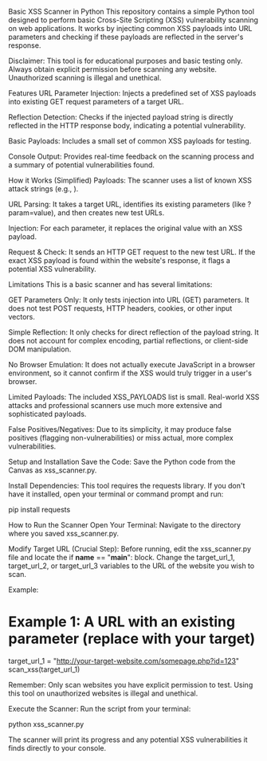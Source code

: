 Basic XSS Scanner in Python
This repository contains a simple Python tool designed to perform basic Cross-Site Scripting (XSS) vulnerability scanning on web applications. It works by injecting common XSS payloads into URL parameters and checking if these payloads are reflected in the server's response.

Disclaimer: This tool is for educational purposes and basic testing only. Always obtain explicit permission before scanning any website. Unauthorized scanning is illegal and unethical.

Features
URL Parameter Injection: Injects a predefined set of XSS payloads into existing GET request parameters of a target URL.

Reflection Detection: Checks if the injected payload string is directly reflected in the HTTP response body, indicating a potential vulnerability.

Basic Payloads: Includes a small set of common XSS payloads for testing.

Console Output: Provides real-time feedback on the scanning process and a summary of potential vulnerabilities found.

How it Works (Simplified)
Payloads: The scanner uses a list of known XSS attack strings (e.g., <script>alert('XSS');</script>).

URL Parsing: It takes a target URL, identifies its existing parameters (like ?param=value), and then creates new test URLs.

Injection: For each parameter, it replaces the original value with an XSS payload.

Request & Check: It sends an HTTP GET request to the new test URL. If the exact XSS payload is found within the website's response, it flags a potential XSS vulnerability.

Limitations
This is a basic scanner and has several limitations:

GET Parameters Only: It only tests injection into URL (GET) parameters. It does not test POST requests, HTTP headers, cookies, or other input vectors.

Simple Reflection: It only checks for direct reflection of the payload string. It does not account for complex encoding, partial reflections, or client-side DOM manipulation.

No Browser Emulation: It does not actually execute JavaScript in a browser environment, so it cannot confirm if the XSS would truly trigger in a user's browser.

Limited Payloads: The included XSS_PAYLOADS list is small. Real-world XSS attacks and professional scanners use much more extensive and sophisticated payloads.

False Positives/Negatives: Due to its simplicity, it may produce false positives (flagging non-vulnerabilities) or miss actual, more complex vulnerabilities.

Setup and Installation
Save the Code:
Save the Python code from the Canvas as xss_scanner.py.

Install Dependencies:
This tool requires the requests library. If you don't have it installed, open your terminal or command prompt and run:

pip install requests

How to Run the Scanner
Open Your Terminal:
Navigate to the directory where you saved xss_scanner.py.

Modify Target URL (Crucial Step):
Before running, edit the xss_scanner.py file and locate the if __name__ == "__main__": block.
Change the target_url_1, target_url_2, or target_url_3 variables to the URL of the website you wish to scan.

Example:

# Example 1: A URL with an existing parameter (replace with your target)
target_url_1 = "http://your-target-website.com/somepage.php?id=123"
scan_xss(target_url_1)

Remember: Only scan websites you have explicit permission to test. Using this tool on unauthorized websites is illegal and unethical.

Execute the Scanner:
Run the script from your terminal:

python xss_scanner.py

The scanner will print its progress and any potential XSS vulnerabilities it finds directly to your console.

